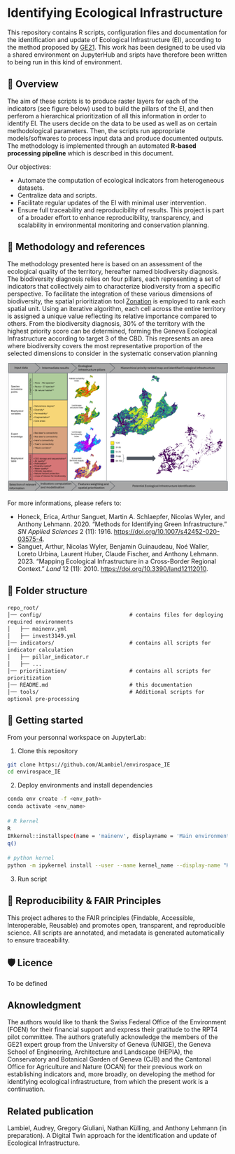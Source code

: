 # Identifying Ecological Infrastructure
This repository contains R scripts, configuration files and documentation for the identification and update of Ecological Infrastructure (EI), according to the method proposed by [GE21](https://www.ge21.ch/). 
This work has been designed to be used via a shared environment on JupyterHub and sripts have therefore been written to being run in this kind of environment. 

## 📌 Overview 
The aim of these scripts is to produce raster layers for each of the indicators (see figure below) used to build the pillars of the EI, and then perferom a hierarchical prioritization of all this information in order to identify EI. The users decide on the data to be used as well as on certain methodological parameters. Then, the scripts run appropriate models/softwares to process input data and produce documented outputs.
The methodology is implemented through an automated **R-based processing pipeline** which is described in this document.

Our objectives:
- Automate the computation of ecological indicators from heterogeneous datasets.
- Centralize data and scripts.
- Facilitate regular updates of the EI with minimal user intervention.
- Ensure full traceability and reproducibility of results.
This project is part of a broader effort to enhance reproducibility, transparency, and scalability in environmental monitoring and conservation planning.

## 📖 Methodology and references 
The methodology presented here is based on an assessment of the ecological quality of the territory, hereafter named biodiversity diagnosis. The biodiversity diagnosis relies on four pillars, each representing a set of indicators that collectively aim to characterize biodiversity from a specific perspective. To facilitate the integration of these various dimensions of biodiversity, the spatial prioritization tool [Zonation](https://zonationteam.github.io/Zonation5/) is employed to rank each spatial unit. Using an iterative algorithm, each cell across the entire territory is assigned a unique value reflecting its relative importance compared to others. From the biodiversity diagnosis, 30% of the territory with the highest priority score can be determined, forming the Geneva Ecological Infrastructure according to target 3 of the CBD. This represents an area where biodiversity covers the most representative proportion of the selected dimensions to consider in the systematic conservation planning

<img src="https://github.com/ALambiel/envirospace_IE/blob/main/images/methodology_summary.png" data-canonical-src="https://github.com/ALambiel/envirospace_IE/blob/main/images/methodology_summary.png" width="1000" />

For more informations, please refers to: 
- Honeck, Erica, Arthur Sanguet, Martin A. Schlaepfer, Nicolas Wyler, and Anthony Lehmann. 2020. “Methods for Identifying Green Infrastructure.” *SN Applied Sciences* 2 (11): 1916. https://doi.org/10.1007/s42452-020-03575-4.
- Sanguet, Arthur, Nicolas Wyler, Benjamin Guinaudeau, Noé Waller, Loreto Urbina, Laurent Huber, Claude Fischer, and Anthony Lehmann. 2023. “Mapping Ecological Infrastructure in a Cross-Border Regional Context.” *Land* 12 (11): 2010. https://doi.org/10.3390/land12112010. 

## 📂 Folder structure

```
repo_root/
│── config/                            # contains files for deploying required environments
│   ├── mainenv.yml
│   ├── invest3149.yml
│── indicators/                        # contains all scripts for indicator calculation                    
│   ├── pillar_indicator.r
│   ├── ...
│── prioritization/                    # contains all scripts for prioritization 
│── README.md                          # this documentation
│── tools/                             # Additional scripts for optional pre-processing
```

## 🚀 Getting started
From your personnal workspace on JupyterLab:

1. Clone this repository

```bash
git clone https://github.com/ALambiel/envirospace_IE
cd envirospace_IE
```

2. Deploy environments and install dependencies

```bash
conda env create -f <env_path>
conda activate <env_name>

# R kernel
R
IRkernel::installspec(name = 'mainenv', displayname = 'Main environment')
q()

# python kernel
python -m ipykernel install --user --name kernel_name --display-name "Kernel name"
```

3. Run script

## 🤝 Reproducibility & FAIR Principles
This project adheres to the FAIR principles (Findable, Accessible, Interoperable, Reusable) and promotes open, transparent, and reproducible science. All scripts are annotated, and metadata is generated automatically to ensure traceability.

## 🛡 Licence
To be defined

## Aknowledgment
The authors would like to thank the Swiss Federal Office of the Environment (FOEN) for their financial support and express their gratitude to the RPT4 pilot committee. The authors gratefully acknowledge the members of the GE21 expert group from the University of Geneva (UNIGE), the Geneva School of Engineering, Architecture and Landscape (HEPIA), the Conservatory and Botanical Garden of Geneva (CJB) and the Cantonal Office for Agriculture and Nature (OCAN) for their previous work on establishing indicators and, more broadly, on developing the method for identifying ecological infrastructure, from which the present work is a continuation.

## Related publication
Lambiel, Audrey, Gregory Giuliani, Nathan Külling, and Anthony Lehmann (in preparation). A Digital Twin approach for the identification and update of Ecological Infrastructure.
